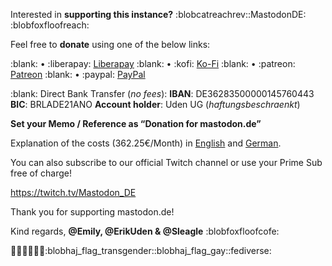 Interested in **supporting this instance?** :blobcatreachrev:​:MastodonDE:​:blobfoxfloofreach:  

Feel free to **donate** using one of the below links:

:blank: • :liberapay: [Liberapay](https://liberapay.com/MastodonDE) 
:blank: • :kofi: [Ko-Fi](https://ko-fi.com/MastodonDE) 
:blank: • :patreon: [Patreon](https://patreon.com/MastodonDE) 
:blank: • :paypal: [PayPal](https://www.paypal.com/donate/?hosted_button_id=7CZ4CXZ2L32R8)  

:blank:
Direct Bank Transfer (*no fees*): 
**IBAN**: DE36283500000145760443 
**BIC**: BRLADE21ANO 
**Account holder**: Uden UG (*haftungsbeschraenkt*) 
  
  
**Set your Memo / Reference as “Donation for mastodon.de”**  
  
  
Explanation of the costs (362.25€/Month) in [English](https://mastodon.de/@MastodonDE/110811119053549314) and [German](https://mastodon.de/@MastodonDE/110810936592028856).

You can also subscribe to our official Twitch channel or use your Prime Sub free of charge!

https://twitch.tv/Mastodon_DE

Thank you for supporting mastodon.de!

Kind regards,
**@Emily, @ErikUden & @Sleagle** :blobfoxfloofcofe:

🤎🧡💛💚💙💜:blobhaj_flag_transgender:​:blobhaj_flag_gay:​:fediverse: